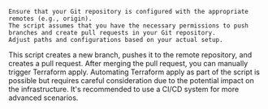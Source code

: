    Ensure that your Git repository is configured with the appropriate remotes (e.g., origin).
    The script assumes that you have the necessary permissions to push branches and create pull requests in your Git repository.
    Adjust paths and configurations based on your actual setup.

This script creates a new branch, pushes it to the remote repository, and creates a pull request. After merging the pull request, you can manually trigger Terraform apply. Automating Terraform apply as part of the script is possible but requires careful consideration due to the potential impact on the infrastructure. It's recommended to use a CI/CD system for more advanced scenarios.
